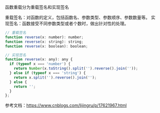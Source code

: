 函数重载分为重载签名和实现签名

重载签名：对函数的定义，包括函数名、参数类型、参数顺序、参数数量等。
实现签名：函数接受不同参数类型或者个数时，做出针对性的处理。

```js
// 重载签名
function reverse(x: number): number;
function reverse(x: string): string;
function reverse(x: boolean): boolean;

// 实现签名
function reverse(x: any): any {
  if (typeof x === 'number') {
    return Number(x.toString().split('').reverse().join(''));
  } else if (typeof x === 'string') {
    return x.split('').reverse().join('');
  } else {
    return '';
  }
};

```

参考文档：https://www.cnblogs.com/lijingru/p/17621967.html



